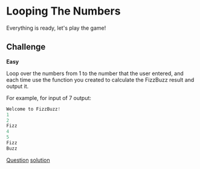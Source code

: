 # Looping The Numbers

Everything is ready, let's play the game!

## Challenge

**Easy**

Loop over the numbers from 1 to the number that the user entered, and each time use the function you created to calculate the FizzBuzz result and output it.

For example, for input of 7 output:

```python
Welcome to FizzBuzz!
1
2
Fizz
4
5
Fizz
Buzz
```

[Question](q.py) [solution](solution.py)